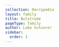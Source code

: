 ```yaml
---
collection: Harrypedia
layout: family
title: Bulstrode
pageType: family
author: Luke Schierer
sidebar:
  order: 1
---
```

